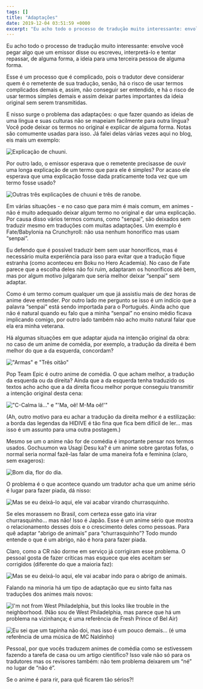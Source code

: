 ```yaml
---
tags: []
title: "Adaptações"
date: 2019-12-04 03:51:59 +0000
excerpt: "Eu acho todo o processo de tradução muito interessante: envolve você pegar algo que um emissor disse ou escreveu, interpretá-lo e tentar..."
---
```


Eu acho todo o processo de tradução muito interessante: envolve você pegar algo que um emissor disse ou escreveu, interpretá-lo e tentar repassar, de alguma forma, a ideia para uma terceira pessoa de alguma forma.

Esse é um processo que é complicado, pois o tradutor deve considerar quem é o remetente de sua tradução, senão, há o risco de usar termos complicados demais e, assim, não conseguir ser entendido, e há o risco de usar termos simples demais e assim deixar partes importantes da ideia original sem serem transmitidas.

E nisso surge o problema das adaptações: o que fazer quando as ideias de uma língua e suas culturas não se mapeiam facilmente para outra língua? Você pode deixar os termos no original e explicar de alguma forma. Notas são comumente usadas para isso. Já falei delas várias vezes aqui no blog, eis mais um exemplo:

![Explicação de chuuni.](https://i.imgur.com/6b16hWG.png)

Por outro lado, o emissor esperava que o remetente precisasse de ouvir uma longa explicação de um termo que para ele é simples? Por acaso ele esperava que uma explicação fosse dada praticamente toda vez que um termo fosse usado?

![Outras três explicações de chuuni e três de ranobe.](https://i.imgur.com/mj2UV5A.png)

Em várias situações - e no caso que para mim é mais comum, em animes - não é muito adequado deixar algum termo no original e dar uma explicação. Por causa disso vários termos comuns, como "senpai", são deixados sem traduzir mesmo em traduções com muitas adaptações. Um exemplo é Fate/Babylonia na Crunchyroll: não usa nenhum honorífico mas usam “senpai”.

Eu defendo que é possível traduzir bem sem usar honoríficos, mas é necessário muita experiência para isso para evitar que a tradução fique estranha (como aconteceu em Boku no Hero Academia). No caso de Fate parece que a escolha deles não foi ruim, adaptaram os honoríficos até bem, mas por algum motivo julgaram que seria melhor deixar “senpai” sem adaptar.

Como é um termo comum qualquer um que já assistiu mais de dez horas de anime deve entender. Por outro lado me pergunto se isso é um indício que a palavra “senpai” está sendo importada para o Português. Ainda acho que não é natural quando eu falo que a minha “senpai” no ensino médio ficava implicando comigo, por outro lado também não acho muito natural falar que ela era minha veterana.

Há algumas situações em que adaptar ajuda na intenção original da obra: no caso de um anime de comédia, por exemplo, a tradução da direita é bem melhor do que a da esquerda, concordam?

!["Armas" e "Três oitão"](https://i.imgur.com/mPzJUxV.png)

Pop Team Epic é outro anime de comédia. O que acham melhor, a tradução da esquerda ou da direita? Ainda que a da esquerda tenha traduzido os textos acho acho que a da direita ficou melhor porque conseguiu transmitir a intenção original desta cena:

!["C-Calma lá..." e "'Ma, oê! M-Ma oê!'"](https://i.imgur.com/FnsoYeo.png)

(Ah, outro motivo para eu achar a tradução da direita melhor é a estilização: a borda das legendas da HIDIVE é tão fina que fica bem difícil de ler… mas isso é um assunto para uma outra postagem.)

Mesmo se um o anime não for de comédia é importante pensar nos termos usados. Gochuumon wa Usagi Desu ka? é um anime sobre garotas fofas, o normal seria normal fazê-las falar de uma maneira fofa e feminina (claro, sem exageros):

![Bom dia, flor do dia.](https://i.imgur.com/vpvEfAh.png)

O problema é o que acontece quando um tradutor acha que um anime sério é lugar para fazer piada, dá nisso:

![Mas se eu deixá-lo aqui, ele vai acabar virando churrasquinho.](https://i.imgur.com/vTO776q.png)

Se eles morassem no Brasil, com certeza esse gato iria virar churrasquinho… mas não! Isso é Japão. Esse é um anime sério que mostra o relacionamento desses dois e o crescimento deles como pessoas. Para quê adaptar “abrigo de animais” para “churrasquinho”? Todo mundo entende o que é um abrigo, não é hora para fazer piada.

Claro, como a CR não dorme em serviço já corrigiram esse problema. O pessoal gosta de fazer críticas mas esquece que eles aceitam ser corrigidos (diferente do que a maioria faz):

![Mas se eu deixá-lo aqui, ele vai acabar indo para o abrigo de animais.](https://i.imgur.com/M8tfZXs.png)

Falando na minoria há um tipo de adaptação que eu sinto falta nas traduções dos animes mais novos:

![I'm not from West Philadelphia, but this looks like trouble in the neighborhood. (Não sou de West Philadelphia, mas parece que há um problema na vizinhança; é uma referência de Fresh Prince of Bel Air)](https://i.imgur.com/aYSJ9No.png)

![Eu sei que um tapinha não doi, mas isso é um pouco demais… (é uma referência de uma música de MC Naldinho)](https://i.imgur.com/TEfWxeY.png)

Pessoal, por que vocês traduzem animes de comédia como se estivessem fazendo a tarefa de casa ou um artigo científico? Isso vale não só para os tradutores mas os revisores também: não tem problema deixarem um “né” no lugar de “não é”.

Se o anime é para rir, para quê ficarem tão sérios?!
